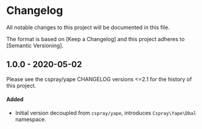 # Changelog

All notable changes to this project will be documented in this file.

The format is based on [Keep a Changelog] and this project adheres to [Semantic Versioning].

## 1.0.0 - 2020-05-02

Please see the cspray/yape CHANGELOG versions <=2.1 for the history of this project.

#### Added

- Initial version decoupled from `cspray/yape`, introduces `Cspray\Yape\Dbal` namespace.

